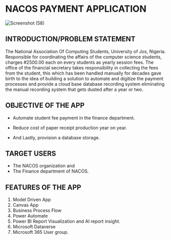 # NACOS PAYMENT APPLICATION

![Screenshot (58)](https://user-images.githubusercontent.com/82520832/207871884-6b1f9554-a9e1-43ac-8c5b-0d1100643ccc.png)

## INTRODUCTION/PROBLEM STATEMENT
The National Association Of Computing Students, University of Jos, Nigeria. Responsible for coordinating the affairs of the computer science students, charges #2500.00 each on every students as yearly session fees.
The office of the financial secretary takes responsibility in collecting the fees from the student, this which has been handled manually for decades gave birth to the idea of building a solution to automate and digitize the payment processes and provide a cloud base database recording system eliminating the manual recording system that gets dusted after a year or two.

## OBJECTIVE OF THE APP

* Automate student fee payment in the finance department.​

* Reduce cost of paper receipt production year on year.​

* And Lastly, provision a database storage.​

## TARGET USERS
* The NACOS organization and 
* The Finance department of NACOS.
## FEATURES OF THE APP
1. Model Driven App
2. Canvas App
3. Business Process Flow
4. Power Automate
5. Power BI Report Visualization and AI report insight.
6. Microsoft Dataverse
7. Microsoft 365 User group.


